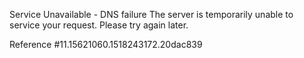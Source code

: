 Service Unavailable - DNS failure The server is temporarily unable to service your request. Please try again later.

Reference #11.15621060.1518243172.20dac839